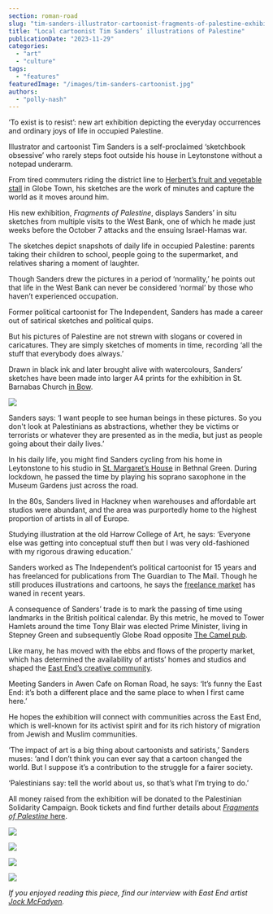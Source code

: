 ```yaml
---
section: roman-road
slug: "tim-sanders-illustrator-cartoonist-fragments-of-palestine-exhibition-interview"
title: "Local cartoonist Tim Sanders’ illustrations of Palestine"
publicationDate: "2023-11-29"
categories: 
  - "art"
  - "culture"
tags: 
  - "features"
featuredImage: "/images/tim-sanders-cartoonist.jpg"
authors: 
  - "polly-nash"
---
```


‘To exist is to resist’: new art exhibition depicting the everyday occurrences and ordinary joys of life in occupied Palestine.

Illustrator and cartoonist Tim Sanders is a self-proclaimed ‘sketchbook obsessive’ who rarely steps foot outside his house in Leytonstone without a notepad underarm.

From tired commuters riding the district line to [Herbert’s fruit and vegetable stall](https://romanroadlondon.com/herberts-fruits-salads-stall-closes-globe-town-market/) in Globe Town, his sketches are the work of minutes and capture the world as it moves around him. 

His new exhibition, _Fragments of Palestine_, displays Sanders’ in situ sketches from multiple visits to the West Bank, one of which he made just weeks before the October 7 attacks and the ensuing Israel-Hamas war. 

The sketches depict snapshots of daily life in occupied Palestine: parents taking their children to school, people going to the supermarket, and relatives sharing a moment of laughter.

Though Sanders drew the pictures in a period of ‘normality,’ he points out that life in the West Bank can never be considered ‘normal’ by those who haven’t experienced occupation. 

Former political cartoonist for The Independent, Sanders has made a career out of satirical sketches and political quips. 

But his pictures of Palestine are not strewn with slogans or covered in caricatures. They are simply sketches of moments in time, recording ‘all the stuff that everybody does always.’ 

Drawn in black ink and later brought alive with watercolours, Sanders’ sketches have been made into larger A4 prints for the exhibition in St. Barnabas Church [in Bow](https://romanroadlondon.com/what-is-person-from-bow-called/).

![](/images/18-AbuDis-1024x683.jpg)

Sanders says: ‘I want people to see human beings in these pictures. So you don't look at Palestinians as abstractions, whether they be victims or terrorists or whatever they are presented as in the media, but just as people going about their daily lives.’ 

In his daily life, you might find Sanders cycling from his home in Leytonstone to his studio in [St. Margaret’s House](https://romanroadlondon.com/globe-town-area-guide/) in Bethnal Green. During lockdown, he passed the time by playing his soprano saxophone in the Museum Gardens just across the road. 

In the 80s, Sanders lived in Hackney when warehouses and affordable art studios were abundant, and the area was purportedly home to the highest proportion of artists in all of Europe. 

Studying illustration at the old Harrow College of Art, he says: ‘Everyone else was getting into conceptual stuff then but I was very old-fashioned with my rigorous drawing education.’ 

Sanders worked as The Independent’s political cartoonist for 15 years and has freelanced for publications from The Guardian to The Mail. Though he still produces illustrations and cartoons, he says the [freelance market](https://romanroadlondon.com/sara-karpanen-women-of-the-wick-hackney-freelance-mental-health/) has waned in recent years. 

A consequence of Sanders’ trade is to mark the passing of time using landmarks in the British political calendar. By this metric, he moved to Tower Hamlets around the time Tony Blair was elected Prime Minister, living in Stepney Green and subsequently Globe Road opposite [The Camel pub](https://romanroadlondon.com/best-local-pubs/). 

Like many, he has moved with the ebbs and flows of the property market, which has determined the availability of artists’ homes and studios and shaped the [East End’s creative community](https://romanroadlondon.com/artist-ed-gray-painting-east-london/). 

Meeting Sanders in Awen Cafe on Roman Road, he says: ‘It’s funny the East End: it’s both a different place and the same place to when I first came here.’

He hopes the exhibition will connect with communities across the East End, which is well-known for its activist spirit and for its rich history of migration from Jewish and Muslim communities. 

‘The impact of art is a big thing about cartoonists and satirists,’ Sanders muses: ‘and I don’t think you can ever say that a cartoon changed the world. But I suppose it’s a contribution to the struggle for a fairer society. 

‘Palestinians say: tell the world about us, so that’s what I’m trying to do.’ 

All money raised from the exhibition will be donated to the Palestinian Solidarity Campaign. Book tickets and find further details about [_Fragments of Palestine_ here](https://romanroadlondon.com/events/fragments-of-palestine-art-exhibition-st-barnabas-church-bow/). 

![](/images/23-EastJerusalem-1024x682.jpg)

![](/images/11-Dabkegirl-1024x683.jpg)

![](/images/6-CheckpointJeru-1024x682.jpg)

![](/images/1-1024x711.jpg)

_If you enjoyed reading this piece, find our interview with East End artist_ [_Jock McFadyen_](https://romanroadlondon.com/jock-mcfadyen-artist-east-london/)_._ 


